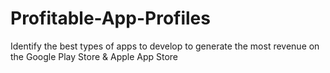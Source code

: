 # Profitable-App-Profiles
Identify the best types of apps to develop to generate the most revenue on the Google Play Store &amp; Apple App Store
